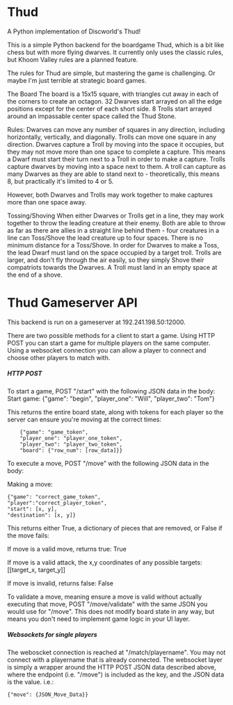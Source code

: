 # Thud
A Python implementation of Discworld's Thud!

This is a simple Python backend for the boardgame Thud, which is a bit like chess but with more flying dwarves. 
It currently only uses the classic rules, but Khoom Valley rules are a planned feature.

The rules for Thud are simple, but mastering the game is challenging.  Or maybe I'm just terrible at strategic board
games.

The Board
The board is a 15x15 square, with triangles cut away in each of the corners to create an octagon.  32 Dwarves start
arrayed on all the edge positions except for the center of each short side.  8 Trolls start arrayed around an
impassable center space called the Thud Stone.

Rules:
Dwarves can move any number of squares in any direction, including horizontally, vertically, and diagonally.
Trolls can move one square in any direction.
Dwarves capture a Troll by moving into the space it occupies, but they may not move more than one space to complete a
capture.  This means a Dwarf must start their turn next to a Troll in order to make a capture.
Trolls capture dwarves by moving into a space next to them.  A troll can capture as many Dwarves as they are able to
stand next to - theoretically, this means 8, but practically it's limited to 4 or 5.

However, both Dwarves and Trolls may work together to make captures more than one space away.

Tossing/Shoving
When either Dwarves or Trolls get in a line, they may work together to throw the leading creature at their enemy.  Both
are able to throw as far as there are allies in a straight line behind them - four creatures in a line can Toss/Shove
the lead creature up to four spaces.  There is no minimum distance for a Toss/Shove.  In order for Dwarves to make a
Toss, the lead Dwarf must land on the space occupied by a target troll.  Trolls are larger, and don't fly through the
air easily, so they simply Shove their compatriots towards the Dwarves.  A Troll must land in an empty space at the end
of a shove.

# Thud Gameserver API

This backend is run on a gameserver at 192.241.198.50:12000.

There are two possible methods for a client to start a game.  Using HTTP POST you can start a game for multiple players
on the same computer.  Using a websocket connection you can allow a player to connect and choose other players to match
with.

##### HTTP POST
To start a game, POST "/start" with the following JSON data in the body:
    Start game:
        {"game": "begin",
         "player_one": "Will",
         "player_two": "Tom"}

This returns the entire board state, along with tokens for each player so the server can 
ensure you're moving at the correct times:

        {"game": "game_token",
        "player_one": "player_one_token",
        "player_two": "player_two_token",
        "board": {"row_num": [row_data]}}

To execute a move, POST "/move" with the following JSON data in the body:

Making a move:

    {"game": "correct_game_token",
    "player":"correct_player_token",
    "start": [x, y],
    "destination": [x, y]}

This returns either True, a dictionary of pieces that are removed, 
or False if the move fails:
   
If move is a valid move, returns true:
    True
    
If move is a valid attack, the x,y coordinates of any possible targets:
    [[target_x, target_y]]
    
If move is invalid, returns false:
    False


To validate a move, meaning ensure a move is valid without actually executing that move, POST "/move/validate" with the 
same JSON you would use for "/move". This does not modify board state in any way, but means you don't need to implement
game logic in your UI layer.

        
##### Websockets for single players

The weboscket connection is reached at "/match/playername".  You may not connect with a playername that is already
connected.  The websocket layer is simply a wrapper around the HTTP POST JSON data described above, where the endpoint
(i.e. "/move") is included as the key, and the JSON data is the value. i.e.:
    
    {"move": {JSON_Move_Data}}